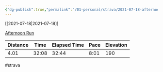 ```yaml
---
{"dg-publish":true,"permalink":"/01-personal/strava/2021-07-18-afternoon-run/"}
---
```



[[2021-07-18\|2021-07-18]]

[Afternoon Run](https://www.strava.com/activities/5650224614)

| Distance | Time  | Elapsed Time | Pace | Elevation |
| -------- | ----- | ------------ | ---- | --------- |
| 4.01     | 32:08 | 32:44        | 8:01 | 190       |




#strava
